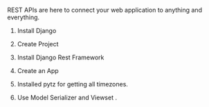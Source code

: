 REST APIs are here to connect your web application to anything and everything. 

1. Install Django 

2. Create Project

3. Install Django Rest Framework

4. Create an App

5. Installed pytz for getting all timezones.

6. Use Model Serializer and Viewset .


